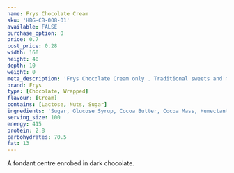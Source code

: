 ```yaml
---
name: Frys Chocolate Cream
sku: 'HBG-CB-008-01'
available: FALSE
purchase_option: 0
price: 0.7
cost_price: 0.28
width: 160
height: 40
depth: 10
weight: 0
meta_description: 'Frys Chocolate Cream only . Traditional sweets and more at Humbugs Confectionery Store. Specialists in satisfying your sweet tooth!'
brand: Frys
type: [Chocolate, Wrapped]
flavour: [Cream]
contains: [Lactose, Nuts, Sugar]
ingredients: 'Sugar, Glucose Syrup, Cocoa Butter, Cocoa Mass, Humectant (Glycerol), Vegetable Fats (Palm, Shea), Emulsifiers (Soya Lecithin, E476), Flavourings'
serving_size: 100
energy: 415
protein: 2.8
carbohydrates: 70.5
fat: 13
---
```

A fondant centre enrobed in dark chocolate.